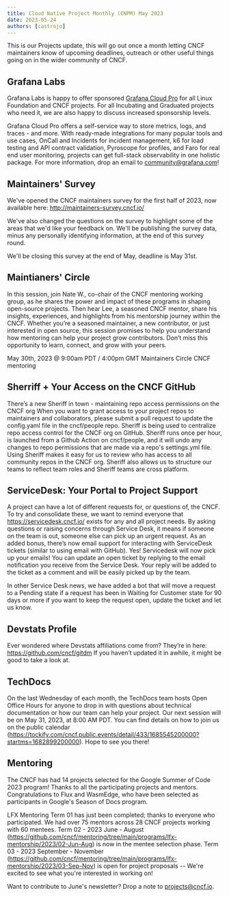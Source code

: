 ```yaml
---
title: Cloud Native Project Monthly (CNPM) May 2023
date: 2023-05-24
authors: [castrojo]
---
```


This is our Projects update, this will go out once a month letting CNCF
maintainers know of upcoming deadlines, outreach or other useful things going on
in the wider community of CNCF.

## Grafana Labs

Grafana Labs is happy to offer sponsored
[Grafana Cloud Pro](https://grafana.com/products/cloud/) for all Linux
Foundation and CNCF projects. For all Incubating and Graduated projects who need
it, we are also happy to discuss increased sponsorship levels.

Grafana Cloud Pro offers a self-service way to store metrics, logs, and traces -
and more. With ready-made integrations for many popular tools and use cases,
OnCall and Incidents for incident management, k6 for load testing and API
contract validation, Pyroscope for profiles, and Faro for real end user
monitoring, projects can get full-stack observability in one holistic package.
For more information, drop an email to community@grafana.com!

## Maintainers' Survey

We've opened the CNCF maintainers survey for the first half of 2023, now
available here: http://maintainers-survey.cncf.io/

We've also changed the questions on the survey to highlight some of the areas
that we'd like your feedback on. We'll be publishing the survey data, minus any
personally identifying information, at the end of this survey round.

We'll be closing this survey at the end of May, deadline is May 31st.

## Maintianers' Circle

In this session, join Nate W., co-chair of the CNCF mentoring working group, as
he shares the power and impact of these programs in shaping open-source
projects. Then hear Lee, a seasoned CNCF mentor, share his insights,
experiences, and highlights from his mentorship journey within the CNCF. Whether
you’re a seasoned maintainer, a new contributor, or just interested in open
source, this session promises to help you understand how mentoring can help your
project grow contributors. Don’t miss this opportunity to learn, connect, and
grow with your peers.

May 30th, 2023 @ 9:00am PDT / 4:00pm GMT Maintainers Circle CNCF mentoring

## Sherriff + Your Access on the CNCF GitHub

There’s a new Sheriff in town - maintaining repo access permissions on the CNCF
org When you want to grant access to your project repos to maintainers and
collaborators, please submit a pull request to update the config.yaml file in
the cncf/people repo. Sheriff is being used to centralize repo access control
for the CNCF org on GitHub. Sheriff runs once per hour, is launched from a
Github Action on cncf/people, and it will undo any changes to repo permissions
that are made via a repo's settings.yml file. Using Sheriff makes it easy for us
to review who has access to all community repos in the CNCF org. Sheriff also
allows us to structure our teams to reflect team roles and Sheriff teams are
cross platform.

## ServiceDesk: Your Portal to Project Support

A project can have a lot of different requests for, or questions of, the CNCF.
To try and consolidate these, we want to remind everyone that
https://servicedesk.cncf.io/ exists for any and all project needs. By asking
questions or raising concerns through Service Desk, it means if someone on the
team is out, someone else can pick up an urgent request. As an added bonus,
there’s now email support for interacting with ServiceDesk tickets (similar to
using email with GitHub). Yes! Servicedesk will now pick up your emails! You can
update an open ticket by replying to the email notification you receive from the
Service Desk. Your reply will be added to the ticket as a comment and will be
easily picked up by the team.

In other Service Desk news, we have added a bot that will move a request to a
Pending state if a request has been in Waiting for Customer state for 90 days or
more if you want to keep the request open, update the ticket and let us know.

## Devstats Profile

Ever wondered where Devstats affiliations come from? They’re in here:
https://github.com/cncf/gitdm If you haven’t updated it in awhile, it might be
good to take a look at.

## TechDocs

On the last Wednesday of each month, the TechDocs team hosts Open Office Hours
for anyone to drop in with questions about technical documentation or how our
team can help your project. Our next session will be on May 31, 2023, at 8:00 AM
PDT. You can find details on how to join us on the public calendar
(https://tockify.com/cncf.public.events/detail/433/1685545200000?startms=1682899200000).
Hope to see you there!

## Mentoring

The CNCF has had 14 projects selected for the Google Summer of Code 2023
program! Thanks to all the participating projects and mentors. Congratulations
to Flux and WasmEdge, who have been selected as participants in Google's Season
of Docs program.

LFX Mentoring Term 01 has just been completed; thanks to everyone who
participated. We had over 75 mentors across 28 CNCF projects working with 60
mentees. Term 02 - 2023 June - August
(https://github.com/cncf/mentoring/tree/main/programs/lfx-mentorship/2023/02-Jun-Aug)
is now in the mentee selection phase. Term 03 - 2023 September - November
(https://github.com/cncf/mentoring/tree/main/programs/lfx-mentorship/2023/03-Sep-Nov)
is open for project proposals -- We're excited to see what you're interested in
working on!

Want to contribute to June's newsletter? Drop a note to projects@cncf.io.
